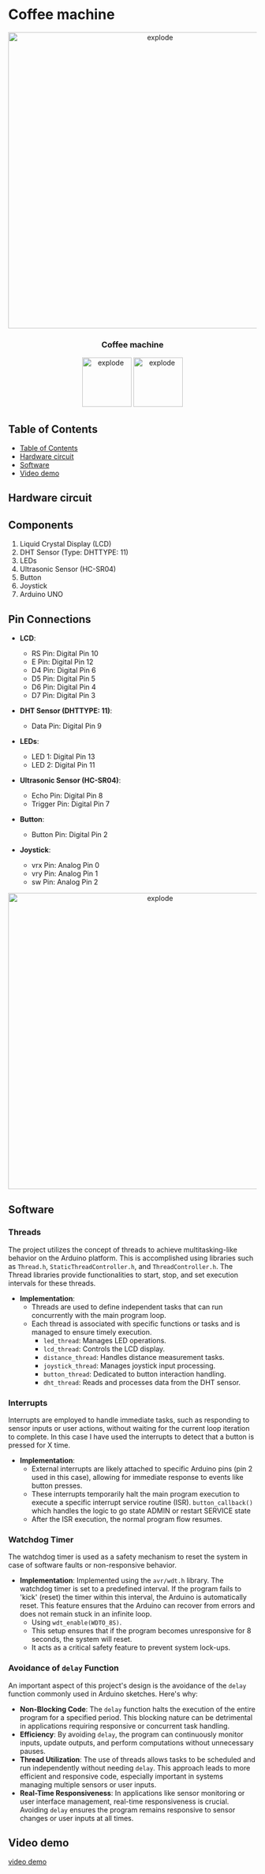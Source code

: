 #  Coffee machine

<div align="center">
<img width=600px src="https://github.com/GuilleAQ/cafe_machine/blob/main/resources/figures/1.jpg" alt="explode"></a> 
</div>

<h3 align="center">  Coffee machine </h3>


<div align="center">
<img width=100px src="https://img.shields.io/badge/status-finished-brightgreen" alt="explode"></a>
<img width=100px src="https://img.shields.io/badge/license-Apache-orange" alt="explode"></a>
</div>


## Table of Contents
- [Table of Contents](#table-of-contents)
- [Hardware circuit](#Hardware-circuit)
- [Software](#Software)
- [Video demo](#Video-demo)


## Hardware circuit
## Components

1. Liquid Crystal Display (LCD)
2. DHT Sensor (Type: DHTTYPE: 11)
3. LEDs
4. Ultrasonic Sensor (HC-SR04)
5. Button
6. Joystick
7. Arduino UNO

## Pin Connections

- **LCD**:
  - RS Pin: Digital Pin 10
  - E Pin: Digital Pin 12
  - D4 Pin: Digital Pin 6
  - D5 Pin: Digital Pin 5
  - D6 Pin: Digital Pin 4
  - D7 Pin: Digital Pin 3

- **DHT Sensor (DHTTYPE: 11)**:
  - Data Pin: Digital Pin 9

- **LEDs**:
  - LED 1: Digital Pin 13
  - LED 2: Digital Pin 11

- **Ultrasonic Sensor (HC-SR04)**:
  - Echo Pin: Digital Pin 8
  - Trigger Pin: Digital Pin 7

- **Button**:
  - Button Pin: Digital Pin 2

- **Joystick**:
  - vrx Pin: Analog Pin 0
  - vry Pin: Analog Pin 1
  - sw Pin: Analog Pin 2


<div align="center">
<img width=600px src="https://github.com/GuilleAQ/cafe_machine/blob/main/resources/figures/circucito.jpg" alt="explode"></a> 
</div>

## Software

### Threads

The project utilizes the concept of threads to achieve multitasking-like behavior on the Arduino platform. This is accomplished using libraries such as `Thread.h`, `StaticThreadController.h`, and `ThreadController.h`. The Thread libraries provide functionalities to start, stop, and set execution intervals for these threads.

- **Implementation**: 
  - Threads are used to define independent tasks that can run concurrently with the main program loop.
  - Each thread is associated with specific functions or tasks and is managed to ensure timely execution.
      - `led_thread`: Manages LED operations.
      - `lcd_thread`: Controls the LCD display.
      - `distance_thread`: Handles distance measurement tasks.
      - `joystick_thread`: Manages joystick input processing.
      - `button_thread`: Dedicated to button interaction handling.
      - `dht_thread`: Reads and processes data from the DHT sensor.

### Interrupts

Interrupts are employed to handle immediate tasks, such as responding to sensor inputs or user actions, without waiting for the current loop iteration to complete. In this case I have used the interrupts to detect that a button is pressed for X time.

- **Implementation**:
  - External interrupts are likely attached to specific Arduino pins (pin 2 used in this case), allowing for immediate response to events like button presses.
  - These interrupts temporarily halt the main program execution to execute a specific interrupt service routine (ISR). `button_callback()` which handles the logic to go state ADMIN or restart SERVICE state
  - After the ISR execution, the normal program flow resumes.

### Watchdog Timer

The watchdog timer is used as a safety mechanism to reset the system in case of software faults or non-responsive behavior.

- **Implementation**:
Implemented using the `avr/wdt.h` library. The watchdog timer is set to a predefined interval. If the program fails to 'kick' (reset) the timer within this interval, the Arduino is automatically reset. This feature ensures that the Arduino can recover from errors and does not remain stuck in an infinite loop.
  - Using `wdt_enable(WDTO_8S)`.
  - This setup ensures that if the program becomes unresponsive for 8 seconds, the system will reset.
  - It acts as a critical safety feature to prevent system lock-ups.

### Avoidance of `delay` Function

An important aspect of this project's design is the avoidance of the `delay` function commonly used in Arduino sketches. Here's why:

- **Non-Blocking Code**: The `delay` function halts the execution of the entire program for a specified period. This blocking nature can be detrimental in applications requiring responsive or concurrent task handling.
- **Efficiency**: By avoiding `delay`, the program can continuously monitor inputs, update outputs, and perform computations without unnecessary pauses.
- **Thread Utilization**: The use of threads allows tasks to be scheduled and run independently without needing `delay`. This approach leads to more efficient and responsive code, especially important in systems managing multiple sensors or user inputs.
- **Real-Time Responsiveness**: In applications like sensor monitoring or user interface management, real-time responsiveness is crucial. Avoiding `delay` ensures the program remains responsive to sensor changes or user inputs at all times.


## Video demo

[video demo](https://urjc-my.sharepoint.com/personal/g_alcocer_2020_alumnos_urjc_es/_layouts/15/stream.aspx?id=%2Fpersonal%2Fg%5Falcocer%5F2020%5Falumnos%5Furjc%5Fes%2FDocuments%2Fvideosgit%2Fdemo%2Emp4&referrer=StreamWebApp%2EWeb&referrerScenario=AddressBarCopied%2Eview)
